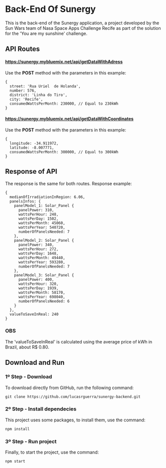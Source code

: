 # Back-End Of Sunergy

This is the back-end of the Sunergy application, a project developed by the Sun Wars team of Nasa Space Apps Challenge Recife as part of the solution for the 'You are my sunshine' challenge.

## API Routes

#### https://sunergy.mybluemix.net/api/getDataWithAdress
Use the **POST** method with the parameters in this example:
  
```
{
  street: 'Rua Uriel  de Holanda',
  number: 576,
  district: 'Linha do Tiro',
  city: 'Recife',
  consumedWattsPerMonth: 230000, // Equal to 230kWh
}
```

#### https://sunergy.mybluemix.net/api/getDataWithCoordinates
Use the **POST** method with the parameters in this example:

```
{
  longitude: -34.911972,
  latitude: -8.007771,
  consumedWattsPerMonth: 300000, // Equal to 300kWh
}
```

## Response of API
The response is the same for both routes. Response example:

```
{
  medianOfIrradiationInRegion: 6.06,
  panelsInfos: {
    panelModel_1: Solar_Panel {
      panelPower: 310,
      wattsPerHour: 248,
      wattsPerDay: 1502,
      wattsPerMonth: 45060,
      wattsPerYear: 540720,
      numberOfPanelsNeeded: 7
    },
    panelModel_2: Solar_Panel {
      panelPower: 340,
      wattsPerHour: 272,
      wattsPerDay: 1648,
      wattsPerMonth: 49440,
      wattsPerYear: 593280,
      numberOfPanelsNeeded: 7
    },
    panelModel_3: Solar_Panel {
      panelPower: 400,
      wattsPerHour: 320,
      wattsPerDay: 1939,
      wattsPerMonth: 58170,
      wattsPerYear: 698040,
      numberOfPanelsNeeded: 6
    }
  },
  valueToSaveInReal: 240
}
```

### OBS
The 'valueToSaveInReal' is calculated using the average price of kWh in Brazil, about R$ 0.80.

## Download and Run

### 1º Step - Download
To download directly from GitHub, run the following command:
```
git clone https://github.com/lucasrguerra/sunergy-backend.git
```

### 2º Step - Install dependecies
This project uses some packages, to install them, use the command:
```
npm install
```

### 3º Step - Run project
Finally, to start the project, use the command:
```
npm start
```